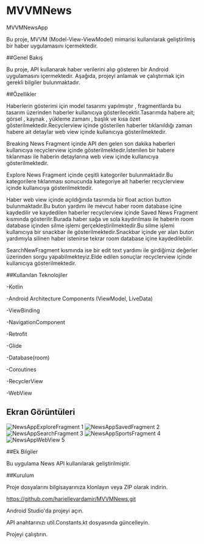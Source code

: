 # MVVMNews
 MVVMNewsApp


 Bu proje, MVVM (Model-View-ViewModel) mimarisi kullanılarak geliştirilmiş bir haber uygulamasını içermektedir.


##Genel Bakış


Bu proje, API kullanarak haber verilerini alıp gösteren bir Android uygulamasını içermektedir. Aşağıda, projeyi anlamak ve çalıştırmak için gerekli bilgiler bulunmaktadır.



##Özellikler


Haberlerin gösterimi için model tasarımı yapılmıştır , fragmentlarda bu tasarım üzerinden haberler kullanıcıya gösterilecektir.Tasarımda habere ait; görsel , kaynak , yükleme zamanı , başlık ve kısa özet gösterilmektedir.Recyclerview içinde gösterilen haberler tıklanıldığı zaman habere ait detaylar web view içinde kullanıcıya gösterilmektedir.

Breaking News Fragment içinde API den gelen son dakika haberleri kullanıcıya recyclerview içinde gösterilmektedir.İstenilen bir habere tıklanması ile haberin detaylarına web view içinde kullanıcıya gösterilmektedir.

Explore News Fragment içinde çeşitli kategoriler bulunmaktadır.Bu kategorilere tıklanması sonucunda kategoriye ait haberler recyclerview içinde kullanıcıya gösterilmektedir.

Haber web view içinde açıldığında tasrımda bir float action button bulunmaktadır.Bu buton yardımı ile mevcut haber room database içine kaydedilir ve kaydedilen haberler recyclerview içinde Saved News Fragment kısmında gösterilir.Burada haber sağa ve sola kaydırılması ile haberin room database içinden silme işlemi gerçekleştirilmektedir.Bu silme işlemi kullanıcıya bir snackbar ile gösterilmektedir.Snackbar içinde yer alan buton yardımıyla silinen haber istenirse tekrar room 
database içine kaydedilebilir.

SearchNewFragment kısmında ise bir edit text yardımı ile girdiğimiz değerler üzerinden sorgu yapabilmekteyiz.Elde edilen sonuçlar recyclerview içinde kullanıcıya gösterilmektedir.


##Kullanılan Teknolojiler


-Kotlin

-Android Architecture Components (ViewModel, LiveData)

-ViewBinding

-NavigationComponent

-Retrofit

-Glide

-Database(room)

-Coroutines

-RecyclerView

-WebView


## Ekran Görüntüleri

![NewsAppExploreFragment 1](app/src/main/java/com/androiddevs/mvvmnewsapp/ui/mvvmnesapp/util/screenshots/NewsAppExploreFragment.jpg)
![NewsAppSavedFragment 2](app/src/main/java/com/androiddevs/mvvmnewsapp/ui/mvvmnesapp/util/screenshots/NewsAppSavedFragment.jpg)
![NewsAppSearchFragment 3](app/src/main/java/com/androiddevs/mvvmnewsapp/ui/mvvmnesapp/util/screenshots/NewsAppSearchFragment.jpg)
![NewsAppSportsFragment 4](app/src/main/java/com/androiddevs/mvvmnewsapp/ui/mvvmnesapp/util/screenshots/NewsAppSportsFragment.jpg)
![NewsAppWebView 5](app/src/main/java/com/androiddevs/mvvmnewsapp/ui/mvvmnesapp/util/screenshots/NewsAppWebView.jpg)


##Ek Bilgiler

Bu uygulama News API kullanılarak geliştirilmiştir.


##Kurulum

Proje dosyalarını bilgisayarınıza klonlayın veya ZIP olarak indirin.

https://github.com/hariellevardamir/MVVMNews.git

Android Studio'da projeyi açın.

API anahtarınızı util.Constants.kt dosyasında güncelleyin.

Projeyi çalıştırın.
